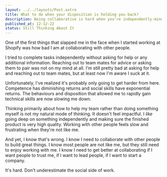 ```yaml
---
layout: ../../layouts/Post.astro
title: What to do when your disposition is holding you back?
description: Being collaborative is hard when you're independently-minded
published_at: 12-12-22
status: Still Thinking About It
---
```


One of the first things that slapped me in the face when I started working at Shopify was how bad I am at collaborating with other people.

I tried to complete tasks independently without asking for help or any additional information. Reaching out to team mates for advice or asking them to pair was not on my mind at all. I'm still pretty bad at asking for help and reaching out to team mates, but at least now I'm aware I suck at it.

Unfortunately, I've realized it's probably only going to get harder from here. Competence has diminishing returns and social skills have exponential returns. The behaviours and disposition that allowed me to rapidly gain technical skills are now slowing me down.

Thinking primarily about how to help my team rather than doing something myself is not my natural mode of thinking. It doesn't feel impactful. I *like* going deep on something independently and making sure the finished product is very high quality. Working with other people feels slow and frustrating when they're not like me.

And yet, I know that's wrong. I know I need to collaborate with other people to build great things. I know most people are not like me, but they still need to enjoy working with me. I know I need to get better at collaborating if I want people to trust me, if I want to lead people, if I want to start a company.

It's hard. Don't underestimate the social side of work.
